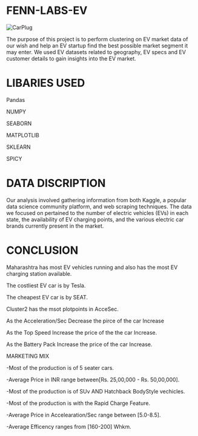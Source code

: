 # FENN-LABS-EV

![CarPlug](https://github.com/Ashwani8525/FENN-LABS-EV/assets/112153786/c7aae547-a8c2-4451-9331-a23d8e87897b)









The purpose of this project is to perform clustering on EV market data of our wish and help an EV startup find the best possible market segment it may enter. We used EV datasets related to geography, EV specs and EV customer details to gain insights into the EV market.

# LIBARIES USED 
Pandas

NUMPY

SEABORN

MATPLOTLIB

SKLEARN

SPICY

# DATA DISCRIPTION

Our analysis involved gathering information from both Kaggle, a popular data science community platform, and web scraping techniques. The data we focused on pertained to the number of electric vehicles (EVs) in each state, the availability of EV charging points, and the various electric car brands currently present in the market.



# CONCLUSION
Maharashtra has most EV vehicles running and also has the most EV charging station available.


The costliest EV car is by Tesla.


The cheapest EV car is by SEAT.


Cluster2 has the msot plotpoints in AcceSec.


As the Acceleration/Sec Decrease the pirce of the car Increase


As the Top Speed Increase the price of the the car Increase.


As the Battery Pack Increase the price of the car Increase.

MARKETING MIX

-Most of the production is of 5 seater cars.


-Average Price in INR range between[Rs. 25,00,000 - Rs. 50,00,000].


-Most of the production is of SUv AND Hatchback BodyStyle vechicles.


-Most of the production is with the Rapid Charge Feature.


-Average Price in Accelearation/Sec range between [5.0-8.5].


-Average Efficency ranges from [160-200] Whkm.

